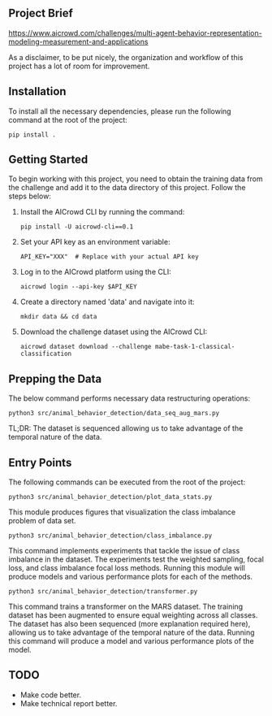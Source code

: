 ## Project Brief
https://www.aicrowd.com/challenges/multi-agent-behavior-representation-modeling-measurement-and-applications

As a disclaimer, to be put nicely, the organization and workflow of this project has a lot of room for improvement. 

## Installation
To install all the necessary dependencies, please run the following command at the root of the project:

```
pip install .
```

## Getting Started
To begin working with this project, you need to obtain the training data from the challenge and add it to the data directory of this project. Follow the steps below:

1. Install the AICrowd CLI by running the command:
   ```
   pip install -U aicrowd-cli==0.1
   ```

2. Set your API key as an environment variable:
   ```
   API_KEY="XXX"  # Replace with your actual API key
   ```

3. Log in to the AICrowd platform using the CLI:
   ```
   aicrowd login --api-key $API_KEY
   ```

4. Create a directory named 'data' and navigate into it:
   ```
   mkdir data && cd data
   ```

5. Download the challenge dataset using the AICrowd CLI:
   ```
   aicrowd dataset download --challenge mabe-task-1-classical-classification
   ```

## Prepping the Data
The below command performs necessary data restructuring operations:

```
python3 src/animal_behavior_detection/data_seq_aug_mars.py
```

TL;DR: The dataset is sequenced allowing us to take advantage of the temporal nature of the data.

## Entry Points
The following commands can be executed from the root of the project:

  ```
  python3 src/animal_behavior_detection/plot_data_stats.py
  ```

  This module produces figures that visualization the class imbalance problem of data set.

  ```
  python3 src/animal_behavior_detection/class_imbalance.py
  ```

  This command implements experiments that tackle the issue of class imbalance in the dataset. 
  The experiments test the weighted sampling, focal loss, and class imbalance focal loss methods. 
  Running this module will produce models and various performance plots for each of the methods. 


  ```
  python3 src/animal_behavior_detection/transformer.py
  ```
  This command trains a transformer on the MARS dataset.
  The training dataset has been augmented to ensure equal weighting across all classes.
  The dataset has also been sequenced (more explanation required here), allowing us to take advantage of the temporal nature of the data.
  Running this command will produce a model and various performance plots of the model. 

## TODO
- Make code better.
- Make technical report better.
